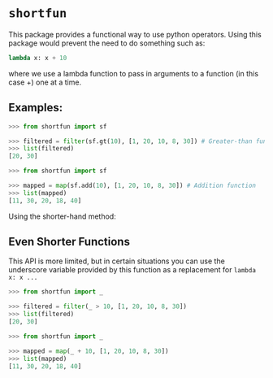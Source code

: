 # `shortfun`

This package provides a functional way to use python operators. Using this package would prevent the need to do something such as:

```py
lambda x: x + 10
```

where we use a lambda function to pass in arguments to a function (in this case +) one at a time.

## Examples:

```py
>>> from shortfun import sf

>>> filtered = filter(sf.gt(10), [1, 20, 10, 8, 30]) # Greater-than function
>>> list(filtered)
[20, 30]
```

```py
>>> from shortfun import sf

>>> mapped = map(sf.add(10), [1, 20, 10, 8, 30]) # Addition function
>>> list(mapped)
[11, 30, 20, 18, 40]
```
Using the shorter-hand method:

## Even Shorter Functions

This API is more limited, but in certain situations you can use the underscore variable provided by this function as a replacement for `lambda x: x ...`

```py
>>> from shortfun import _

>>> filtered = filter(_ > 10, [1, 20, 10, 8, 30])
>>> list(filtered)
[20, 30]
```

```py
>>> from shortfun import _

>>> mapped = map(_ + 10, [1, 20, 10, 8, 30])
>>> list(mapped)
[11, 30, 20, 18, 40]
```
